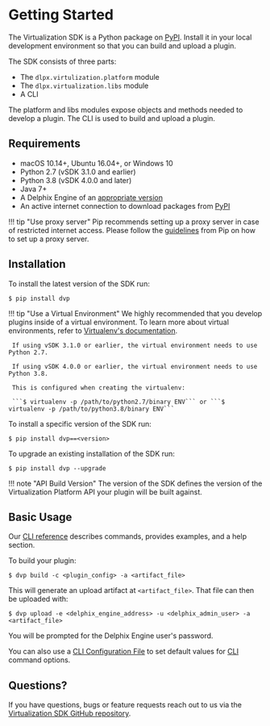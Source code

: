 # Getting Started
The Virtualization SDK is a Python package on [PyPI](https://pypi.org/project/dvp/). Install it in your local development environment so that you can build and upload a plugin.

The SDK consists of three parts:

- The `dlpx.virtulization.platform` module
- The `dlpx.virtualization.libs` module
- A CLI

The platform and libs modules expose objects and methods needed to develop a plugin. The CLI is used to build and upload a plugin.

## Requirements

- macOS 10.14+, Ubuntu 16.04+, or Windows 10
- Python 2.7 (vSDK 3.1.0 and earlier)
- Python 3.8 (vSDK 4.0.0 and later)
- Java 7+
- A Delphix Engine of an [appropriate version](References/Version_Compatibility.md)
- An active internet connection to download packages from [PyPI](https://pypi.org/)

!!! tip "Use proxy server"
    Pip recommends setting up a proxy server in case of restricted internet access. Please follow the [guidelines](https://pip.pypa.io/en/stable/user_guide/#using-a-proxy-server) from Pip on how to set up a proxy server.

## Installation
To install the latest version of the SDK run:

```
$ pip install dvp
```

!!! tip "Use a Virtual Environment"
	 We highly recommended that you develop plugins inside of a virtual environment. To learn more about virtual environments, refer to [Virtualenv's documentation](https://virtualenv.pypa.io/en/latest/).

     If using vSDK 3.1.0 or earlier, the virtual environment needs to use Python 2.7.

     If using vSDK 4.0.0 or earlier, the virtual environment needs to use Python 3.8.

	 This is configured when creating the virtualenv:

	 ```$ virtualenv -p /path/to/python2.7/binary ENV``` or ```$ virtualenv -p /path/to/python3.8/binary ENV```

To install a specific version of the SDK run:

```
$ pip install dvp==<version>
```

To upgrade an existing installation of the SDK run:

```
$ pip install dvp --upgrade
```

!!! note "API Build Version"
    The version of the SDK defines the version of the Virtualization Platform API your plugin will be built against.

## Basic Usage

Our [CLI reference](References/CLI.md) describes commands, provides examples, and a help section.

To build your plugin:

```
$ dvp build -c <plugin_config> -a <artifact_file>
```

This will generate an upload artifact at `<artifact_file>`. That file can then be uploaded with:

```
$ dvp upload -e <delphix_engine_address> -u <delphix_admin_user> -a <artifact_file>
```

You will be prompted for the Delphix Engine user's password.

You can also use a [CLI Configuration File](Best_Practices/CLI_Configuration_File.md) to set default values for [CLI](References/CLI.md) command options.

## Questions?

If you have questions, bugs or feature requests reach out to us via the [Virtualization SDK GitHub repository](https://github.com/delphix/virtualization-sdk/).

